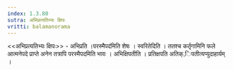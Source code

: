 ```yaml
---
index: 1.3.80
sutra: अभिप्रत्यतिभ्यः क्षिपः
vritti: balamanorama
---
```


<<अभिप्रत्यतिभ्यः क्षिपः>> - अभिप्रति ।परस्मैपद॑मिति शेषः । स्वरितेदिति । ततश्च कर्तृगामिनि फले आत्मनेपदे प्राप्ते अनेन तत्रापि परस्मैपदमिति भावः । अभिक्षिपतीति । प्रतिक्षपति अतिक्,िपतीत्यप्युदाहार्यम् । 